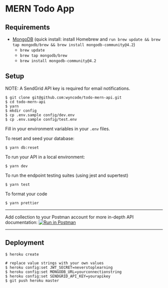 # MERN Todo App


## Requirements

- [MongoDB](https://docs.mongodb.com/manual/tutorial/install-mongodb-on-os-x/) (quick install: install Homebrew and `run brew update && brew tap mongodb/brew && brew install mongodb-community@4.2`)
  - `brew update`
  - `brew tap mongodb/brew`
  - `brew install mongodb-community@4.2`

## Setup

NOTE: A SendGrid API key is required for email notifications.

```
$ git clone git@github.com:wyncode/todo-mern-api.git
$ cd todo-mern-api
$ yarn
$ mkdir config
$ cp .env.sample config/dev.env
$ cp .env.sample config/test.env
```

Fill in your environment variables in your `.env` files.

To reset and seed your database:

```
$ yarn db:reset
```

To run your API in a local environment:

```
$ yarn dev
```

To run the endpoint testing suites (using jest and supertest)

```
$ yarn test
```

To format your code

```
$ yarn prettier
```

---

Add collection to your Postman account for more in-depth API documentation: [![Run in Postman](https://run.pstmn.io/button.svg)](https://app.getpostman.com/run-collection/9736846b31eae2710b6c)

---

## Deployment

```
$ heroku create

# replace value strings with your own values
$ heroku config:set JWT_SECRET=neverstoplearning
$ heroku config:set MONGODB_URL=yourconnectionstring
$ heroku config:set SENDGRID_API_KEY=yourapikey
$ git push heroku master
```
